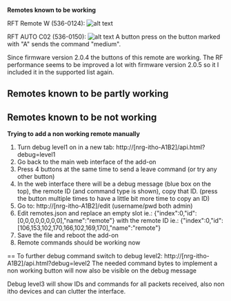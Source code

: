 **Remotes known to be working**

RFT Remote W (536-0124):
![alt text](https://github.com/arjenhiemstra/ithowifi/blob/master/remotes/remote1.png "RFT Remote W (536-0124)")

RFT AUTO C02 (536-0150):
![alt text](https://github.com/arjenhiemstra/ithowifi/blob/master/remotes/remote2.png "RFT AUTO C02 (536-0150)")
A button press on the button marked with "A" sends the command "medium".

Since firmware version 2.0.4 the buttons of this remote are working. The RF performance seems to be improved a lot with firmware version 2.0.5 so it I included it in the supported list again.

**Remotes known to be partly working**
-

**Remotes known to be not working**
-

**Trying to add a non working remote manually**

1. Turn debug level1 on in a new tab: http://[nrg-itho-A1B2]/api.html?debug=level1
2. Go back to the main web interface of the add-on
3. Press 4 buttons at the same time to send a leave command (or try any other button)
4. In the web interface there will be a debug message (blue box on the top), the remote ID (and command type is shown), copy that ID. (press the button multiple times to have a little bit more time to copy an ID)
5. Go to: http://[nrg-itho-A1B2]/edit (username/pwd both admin)
6. Edit remotes.json and replace an empty slot ie.: {"index":0,"id":[0,0,0,0,0,0,0,0],"name":"remote"} with the remote ID ie.: {"index":0,"id":[106,153,102,170,166,102,169,170],"name":"remote"}
7. Save the file and reboot the add-on
8. Remote commands should be working now

==
To further debug command switch to debug level2: http://[nrg-itho-A1B2]/api.html?debug=level2
The needed command bytes to implement a non working button will now also be visible on the debug message

Debug level3 will show IDs and commands for all packets received, also non itho devices and can clutter the interface.